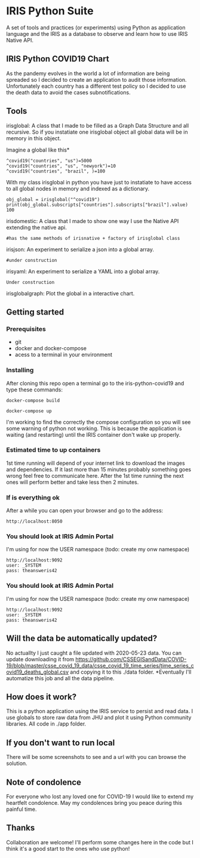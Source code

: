 # IRIS Python Suite
A set of tools and practices (or experiments) using Python as application language and the IRIS as a database 
to observe and learn how to use IRIS Native API. 

## IRIS Python COVID19 Chart
As the pandemy evolves in the world a lot of information are being spreaded so I decided to create an application to audit those information.
Unfortunately each country has a different test policy so I decided to use the death data to avoid the cases subnotifications.

## Tools

irisglobal: A class that I made to be filled as a Graph Data Structure and all recursive. So if you instatiate one irisglobal
object all global data will be in memory in this object.

Imagine a global like this*

```
^covid19("countries", "us")=5000
^covid19("countries", "us", "newyork")=10
^covid19("countries", "brazil", )=100
```

With my class irisglobal in python you have just to instatiate 
to have access to all global nodes in memory and indexed as a dictionary. 

```
obj_global = irisglobal("^covid19")
print(obj_global.subscripts["countries"].subscripts["brazil"].value)
100
```

irisdomestic: A class that I made to show one way I use the Native API extending the native api.  

```
#has the same methods of irisnative + factory of irisglobal class
```

irisjson: An experiment to serialize a json into a global array.

```
#under construction
```

irisyaml: An experiment to serialize a YAML into a global array.

```
Under construction
```

irisglobalgraph: Plot the global in a interactive chart.

## Getting started

### Prerequisites
* git
* docker and docker-compose
* acess to a terminal in your environment

### Installing
After cloning this repo open a terminal go to the iris-python-covid19 and type these commands:

```
docker-compose build

docker-compose up
```

I'm working to find the correctly the compose configuration so you will see some warning of python not working. 
This is because the application is waiting (and restarting) until the IRIS container don't wake up properly.

### Estimated time to up containers
1st time running will depend of your internet link to download the images and dependencies. 
If it last more than 15 minutes probably something goes wrong feel free to communicate here.
After the 1st time running the next ones will perform better and take less then 2 minutes.


### If is everything ok
After a while you can open your browser and go to the address:
 
```
http://localhost:8050
```

### You should look at IRIS Admin Portal

I'm using for now the USER namespace (todo: create my onw namespace)

```
http://localhost:9092
user: _SYSTEM
pass: theansweris42
```


### You should look at IRIS Admin Portal

I'm using for now the USER namespace (todo: create my onw namespace)

```
http://localhost:9092
user: _SYSTEM
pass: theansweris42
```


## Will the data be automatically updated?
No actuallty I just caught a file updated with 2020-05-23 data. 
You can update downloading it from https://github.com/CSSEGISandData/COVID-19/blob/master/csse_covid_19_data/csse_covid_19_time_series/time_series_covid19_deaths_global.csv and copying it to this ./data folder.
*Eventually I'll automatize this job and all the data pipeline.   

## How does it work?
This is a python application using the IRIS service to persist and read data. I use globals to store raw data from JHU and plot it using Python community libraries. All code in ./app folder.

## If you don't want to run local
There will be some screenshots to see and a url with you can browse the solution. 

## Note of condolence
For everyone who lost any loved one for COVID-19 I would like to extend my heartfelt condolence. May my condolences bring you peace during this painful time.

## Thanks
Collaboration are welcome! I'll perform some changes here in the code but I think it's a good start to the ones who use python!
